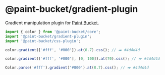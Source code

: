 # @paint-bucket/gradient-plugin

Gradient manipulation plugin for [Paint Bucket](https://github.com/smikhalevski/paint-bucket/).

```ts
import { color } from '@paint-bucket/core';
import '@paint-bucket/gradient-plugin';
import '@paint-bucket/css-plugin';

color.gradient(['#fff', '#000']).at(0.7).css(); // ⮕ #4d4d4d

color.gradient(['#fff', '#000'], [0, 100]).at(70).css(); // ⮕ #4d4d4d

Color.parse('#fff').gradient('#000').at(0.7).css(); // ⮕ #4d4d4d
```
